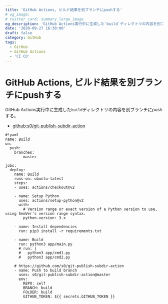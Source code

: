 ```yaml
---
title: 'GitHub Actions, ビルド結果を別ブランチにpushする'
# og_image:
# twitter_card: summary_large_image
og_description: 'GitHub Actions実行中に生成した`build`ディレクトリの内容を別ブランチにpushする'
date: '2020-09-27 16:30:00'
draft: false
category: GitHub
tags:
  - GitHub
  - GitHub Actions
  - 'CI CD'
---
```

# GitHub Actions, ビルド結果を別ブランチにpushする
GitHub Actions実行中に生成した`build`ディレクトリの内容を別ブランチにpushする。

- [github:s0/git-publish-subdir-action](https://github.com/s0/git-publish-subdir-action)

```
#!yaml
name: Build
on:
  push:
    branches:
      - master

jobs:
  deploy:
    name: Build
    runs-on: ubuntu-latest
    steps:
    - uses: actions/checkout@v2

    - name: Setup Python
      uses: actions/setup-python@v2
      with:
        # Version range or exact version of a Python version to use, using SemVer's version range syntax.
        python-version: 3.x

    - name: Install dependencies
      run: pip3 install -r requirements.txt

    - name: Build
      run: python3 app/main.py
      # run: |
      #   python3 app/cmd1.py
      #   python3 app/cmd2.py

    # https://github.com/s0/git-publish-subdir-action
    - name: Push to build branch
      uses: s0/git-publish-subdir-action@master
      env:
        REPO: self
        BRANCH: build
        FOLDER: build
        GITHUB_TOKEN: ${{ secrets.GITHUB_TOKEN }}
```
